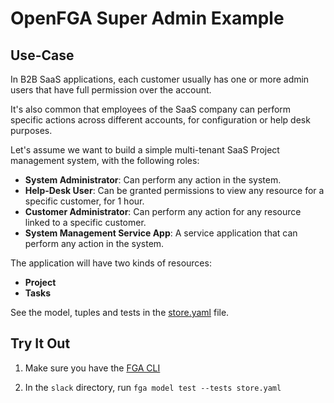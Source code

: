 # OpenFGA Super Admin Example 

## Use-Case

In B2B SaaS applications, each customer usually has one or more admin users that have full permission over the account.

It's also common that employees of the SaaS company can perform specific actions across different accounts, for configuration or help desk purposes. 

Let's assume we want to build a simple multi-tenant SaaS Project management system, with the following roles:

- **System Administrator**: Can perform any action in the system.
- **Help-Desk User**: Can be granted permissions to view any resource for a specific customer, for 1 hour.
- **Customer Administrator**: Can perform any action for any resource linked to a specific customer.
- **System Management Service App**: A service application that can perform any action in the system.

The application will have two kinds of resources:
- **Project**
- **Tasks**

See the model, tuples and tests in the [store.yaml](./store.fga.yaml) file.

## Try It Out

1. Make sure you have the [FGA CLI](https://github.com/openfga/cli/?tab=readme-ov-file#installation)

2. In the `slack` directory, run `fga model test --tests store.yaml`
